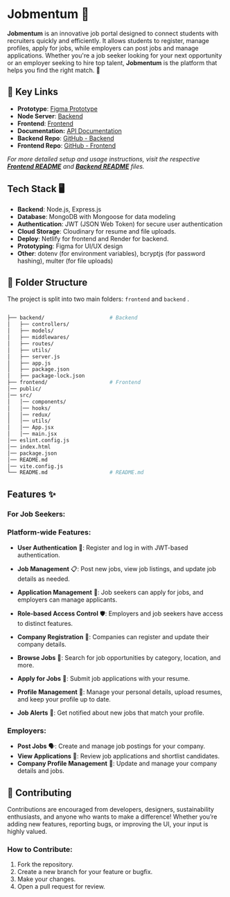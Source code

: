 # Jobmentum 🚀

**Jobmentum** is an innovative job portal designed to connect students with recruiters quickly and efficiently. It allows students to register, manage profiles, apply for jobs, while employers can post jobs and manage applications. Whether you're a job seeker looking for your next opportunity or an employer seeking to hire top talent, **Jobmentum** is the platform that helps you find the right match. 🌟

## **🔗 Key Links**

* **Prototype**: [Figma Prototype](https://www.figma.com/design/rCJvmrMjiTtu9J3uqajM6z/Untitled?node-id=0-1&t=MmPrtzaCHJlxW7zw-1)
* **Node Server**: [Backend](https://jobmentum.onrender.com)
* **Frontend**: [Frontend](https://jomentum.netlify.app)
* **Documentation:** [API Documentation](https://documenter.getpostman.com/view/39189648/2sAYX9kzJW)
* **Backend Repo**: [GitHub - Backend](https://github.com/Priyasha-Yadav/Job-Portal/tree/main/backend)
* **Frontend Repo**: [GitHub - Frontend](https://github.com/Priyasha-Yadav/Job-Portal/tree/main/frontend)  

_For more detailed setup and usage instructions, visit the respective **[Frontend README](https://github.com/Priyasha-Yadav/Job-Portal/tree/main/frontend/README.md)** and **[Backend README](https://github.com/Priyasha-Yadav/Job-Portal/tree/main/backend/README.md)** files._

## Tech Stack 🖥️

* **Backend**: Node.js, Express.js
* **Database**: MongoDB with Mongoose for data modeling
* **Authentication**: JWT (JSON Web Token) for secure user authentication
* **Cloud Storage**: Cloudinary for resume and file uploads.
* **Deploy**: Netlify for frontend and Render for backend.
* **Prototyping**: Figma for UI/UX design
* **Other**: dotenv (for environment variables), bcryptjs (for password hashing), multer (for file uploads)

## **📂 Folder Structure**

The project is split into two main folders: `frontend` and `backend` .

```bash

├── backend/                     # Backend  
│   ├── controllers/
│   ├── models/
│   ├── middlewares/
│   ├── routes/
│   ├── utils/         
│   ├── server.js
│   ├── app.js
│   ├── package.json
│   ├── package-lock.json
├── frontend/                    # Frontend    
│── public/             
│── src/
│   │── components/     
│   │── hooks/          
│   │── redux/          
│   │── utils/          
│   │── App.jsx         
│   │── main.jsx        
│── eslint.config.js    
│── index.html          
│── package.json        
│── README.md           
│── vite.config.js      
└── README.md                    # README.md 
```

## Features ✨

### For Job Seekers:

### Platform-wide Features:

* **User Authentication** 🔑: Register and log in with JWT-based authentication.
* **Job Management** 📋: Post new jobs, view job listings, and update job details as needed.
* **Application Management** 📝: Job seekers can apply for jobs, and employers can manage applicants.
* **Role-based Access Control** 🛡️: Employers and job seekers have access to distinct features.
* **Company Registration** 🏢: Companies can register and update their company details.

* **Browse Jobs** 🧳: Search for job opportunities by category, location, and more.
* **Apply for Jobs** 📝: Submit job applications with your resume.
* **Profile Management** 👤: Manage your personal details, upload resumes, and keep your profile up to date.
* **Job Alerts** 🔔: Get notified about new jobs that match your profile.

### Employers:

* **Post Jobs** 🗣️: Create and manage job postings for your company.
* **View Applications** 📑: Review job applications and shortlist candidates.
* **Company Profile Management** 🏢: Update and manage your company details and jobs.

## **🎯 Contributing**

Contributions are encouraged from developers, designers, sustainability enthusiasts, and anyone who wants to make a difference! Whether you’re adding new features, reporting bugs, or improving the UI, your input is highly valued.

### How to Contribute:

1. Fork the repository.
2. Create a new branch for your feature or bugfix.
3. Make your changes.
4. Open a pull request for review.

